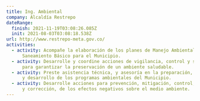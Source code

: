 ```yaml
---
title: Ing. Ambiental
company: Alcaldía Restrepo
dateRange:
  finish: 2021-11-19T03:08:26.085Z
  init: 2021-08-03T03:08:18.538Z
url: http://www.restrepo-meta.gov.co/
activities:
  - activity: Acompañe la elaboración de los planes de Manejo Ambiental, Forestal y
      Saneamiento Básico para el Municipio.
  - activity: Desarrolle y coordine acciones de vigilancia, control y seguimiento
      para garantizar la preservación de un ambiente saludable.
  - activity: Preste asistencia técnica, y asesoría en la preparación, organización
      y desarrollo de los programas ambientales del Municipio.
  - activity: Desarrolle acciones para prevención, mitigación, control, compensación
      y corrección, de los efectos negativos sobre el medio ambiente.
---
```

